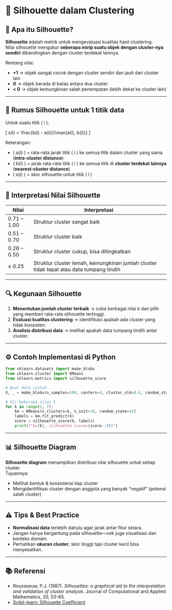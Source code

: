 
# 📄 Silhouette dalam Clustering

## 📌 Apa itu Silhouette?
**Silhouette** adalah metrik untuk mengevaluasi kualitas hasil clustering.  
Nilai silhouette mengukur **seberapa mirip suatu objek dengan cluster-nya sendiri** dibandingkan dengan cluster terdekat lainnya.

Rentang nilai:  
- **+1** → objek sangat cocok dengan cluster sendiri dan jauh dari cluster lain  
- **0** → objek berada di batas antara dua cluster  
- **< 0** → objek kemungkinan salah penempatan (lebih dekat ke cluster lain)  

---

## 📐 Rumus Silhouette untuk 1 titik data
Untuk suatu titik \( i \):

\[
s(i) = \frac{b(i) - a(i)}{\max\{a(i), b(i)\}}
\]

Keterangan:
- \( a(i) \) = rata-rata jarak titik \( i \) ke semua titik dalam cluster yang sama (**intra-cluster distance**)
- \( b(i) \) = jarak rata-rata titik \( i \) ke semua titik di **cluster terdekat lainnya** (**nearest-cluster distance**)
- \( s(i) \) = skor silhouette untuk titik \( i \)

---

## 🎯 Interpretasi Nilai Silhouette
| Nilai       | Interpretasi                                                                 |
|-------------|-------------------------------------------------------------------------------|
| 0.71 – 1.00 | Struktur cluster sangat baik                                                  |
| 0.51 – 0.70 | Struktur cluster baik                                                         |
| 0.26 – 0.50 | Struktur cluster cukup, bisa ditingkatkan                                     |
| ≤ 0.25      | Struktur cluster lemah, kemungkinan jumlah cluster tidak tepat atau data tumpang tindih |

---

## 🔍 Kegunaan Silhouette
1. **Menentukan jumlah cluster terbaik** → coba berbagai nilai k dan pilih yang memberi rata-rata silhouette tertinggi.
2. **Evaluasi kualitas clustering** → identifikasi apakah ada cluster yang tidak konsisten.
3. **Analisis distribusi data** → melihat apakah data tumpang tindih antar cluster.

---

## ⚙️ Contoh Implementasi di Python

```python
from sklearn.datasets import make_blobs
from sklearn.cluster import KMeans
from sklearn.metrics import silhouette_score

# Buat data contoh
X, _ = make_blobs(n_samples=500, centers=4, cluster_std=0.6, random_state=42)

# Uji beberapa nilai k
for k in range(2, 7):
    km = KMeans(n_clusters=k, n_init=10, random_state=42)
    labels = km.fit_predict(X)
    score = silhouette_score(X, labels)
    print(f"k={k}, silhouette score={score:.3f}")
```

---

## 📊 Silhouette Diagram
**Silhouette diagram** menampilkan distribusi nilai silhouette untuk setiap cluster.  
Tujuannya:
- Melihat bentuk & konsistensi tiap cluster  
- Mengidentifikasi cluster dengan anggota yang banyak “negatif” (potensi salah cluster)  

---

## ⚠️ Tips & Best Practice
- **Normalisasi data** terlebih dahulu agar jarak antar fitur setara.  
- Jangan hanya bergantung pada silhouette—cek juga visualisasi dan konteks domain.  
- Perhatikan **ukuran cluster**; skor tinggi tapi cluster kecil bisa menyesatkan.

---

## 📚 Referensi
- Rousseeuw, P.J. (1987). *Silhouettes: a graphical aid to the interpretation and validation of cluster analysis*. Journal of Computational and Applied Mathematics, 20, 53–65.
- [Scikit-learn: Silhouette Coefficient](https://scikit-learn.org/stable/modules/clustering.html#silhouette-coefficient)
